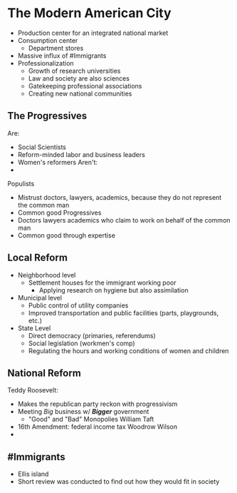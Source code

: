 # The Modern American City
- Production center for an integrated national market
- Consumption center
	- Department stores
- Massive influx of #Immigrants
- Professionalization
	- Growth of research universities
	- Law and society are also sciences
	- Gatekeeping professional associations
	- Creating new national communities
## The Progressives
Are:
- Social Scientists
- Reform-minded labor and business leaders
- Women's reformers
Aren't:
- 
Populists
- Mistrust doctors, lawyers, academics, because they do not represent the common man
- Common good
Progressives
- Doctors lawyers academics who claim to work on behalf of the common man
- Common good through expertise
## Local Reform
- Neighborhood level
	- Settlement houses for the immigrant working poor
		- Applying research on hygiene but also assimilation
- Municipal level
	- Public control of utility companies
	- Improved transportation and public facilities (parts, playgrounds, etc.)
- State Level
	- Direct democracy (primaries, referendums)
	- Social legislation (workmen's comp)
	- Regulating the hours and working conditions of women and children
## National Reform
Teddy Roosevelt:
- Makes the republican party reckon with progressivism
- Meeting *Big* business w/ ***Bigger*** government
	- "Good" and "Bad" Monopolies
William Taft
- 16th Amendment: federal income tax
Woodrow Wilson
- 
## #Immigrants
- Ellis island
- Short review was conducted to find out how they would fit in society
